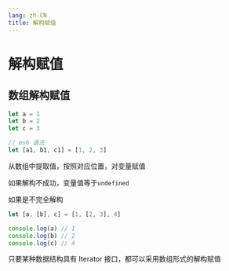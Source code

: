```yaml
---
lang: zh-CN
title: 解构赋值
---
```


# 解构赋值

## 数组解构赋值

```js
let a = 1
let b = 2
let c = 3

// es6 语法
let [a1, b1, c1] = [1, 2, 3]
```

从数组中提取值，按照对应位置，对变量赋值

如果解构不成功，变量值等于`undefined`

如果是不完全解构

```js
let [a, [b], c] = [1, [2, 3], 4]

console.log(a) // 1
console.log(b) // 2
console.log(c) // 4
```

只要某种数据结构具有 Iterator 接口，都可以采用数组形式的解构赋值
